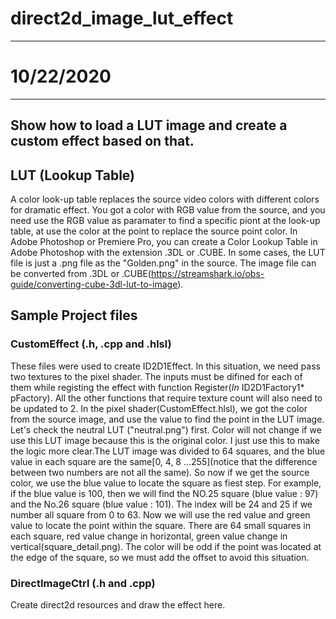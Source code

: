 # direct2d_image_lut_effect
---
# 10/22/2020
---
Show how to load a LUT image and create a custom effect based on that.
---
## LUT (Lookup Table)
A color look-up table replaces the source video colors with different colors for dramatic effect. You got a color with RGB value from the source, and you need use the RGB value as paramater to find a specific piont at the look-up table, at use the color at the point to replace the source point color.
In Adobe Photoshop or Premiere Pro, you can create a Color Lookup Table in Adobe Photoshop with the extension .3DL or .CUBE. In some cases, the LUT file is just a .png file as the "Golden.png" in the source. The image file can be converted from .3DL or .CUBE(https://streamshark.io/obs-guide/converting-cube-3dl-lut-to-image).
## Sample Project files
### CustomEffect (.h, .cpp and .hlsl)
These files were used to create ID2D1Effect. In this situation, we need pass two textures to the pixel shader. The inputs must be difined for each of them while registing the effect with function Register(_In_ ID2D1Factory1* pFactory). All the other functions that require texture count will also need to be updated to 2.
In the pixel shader(CustomEffect.hlsl), we got the color from the source image, and use the value to find the point in the LUT image. 
Let's check the neutral LUT ("neutral.png") first. Color will not change if we use this LUT image because this is the original color. I just use this to make the logic more clear.The LUT image was divided to 64 squares, and the blue value in each square are the same[0, 4, 8 ...255](notice that the difference between two numbers are not all the same). So now if we get the source color, we use the blue value to locate the square as fiest step. For example, if the blue value is 100, then we will find the NO.25 square (blue value : 97) and the No.26 square (blue value : 101). The index will be 24 and 25 if we number all square from 0 to 63. Now we will use the red value and green value to locate the point within the square. There are 64 small squares in each square, red value change in horizontal, green value change in vertical(square_detail.png). The color will be odd if the point was located at the edge of the square, so we must add the offset to avoid this situation.
### DirectImageCtrl (.h and .cpp)
Create direct2d resources and draw the effect here.
